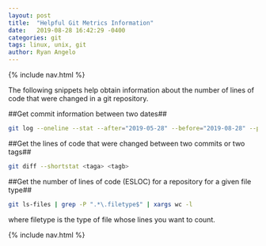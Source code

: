 ```yaml
---
layout: post
title:  "Helpful Git Metrics Information"
date:   2019-08-28 16:42:29 -0400
categories: git
tags: linux, unix, git
author: Ryan Angelo
---
```


{% include nav.html %}

The following snippets help obtain information about the number of lines of code that were changed in a git repository.

##Get commit information between two dates##

```sh
git log --oneline --stat --after="2019-05-28" --before="2019-08-28" --pretty="@%h" | grep -v \| |  tr "\n" " "  |  tr "@" "\n"
```

##Get the lines of code that were changed between two commits or two tags##

```sh
git diff --shortstat <taga> <tagb>
```

##Get the number of lines of code (ESLOC) for a repository for a given file type##

```sh
git ls-files | grep -P ".*\.filetype$" | xargs wc -l  
```
where filetype is the type of file whose lines you want to count.

{% include nav.html %}